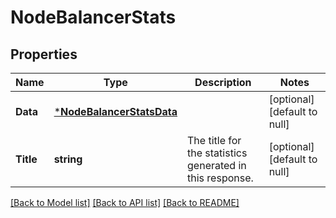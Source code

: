 # NodeBalancerStats

## Properties
Name | Type | Description | Notes
------------ | ------------- | ------------- | -------------
**Data** | [***NodeBalancerStatsData**](NodeBalancerStats_data.md) |  | [optional] [default to null]
**Title** | **string** | The title for the statistics generated in this response.  | [optional] [default to null]

[[Back to Model list]](../README.md#documentation-for-models) [[Back to API list]](../README.md#documentation-for-api-endpoints) [[Back to README]](../README.md)

